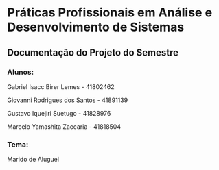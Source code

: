# Práticas Profissionais em Análise e Desenvolvimento de Sistemas

## Documentação do Projeto do Semestre

### Alunos:

Gabriel Isacc Birer Lemes - 41802462

Giovanni Rodrigues dos Santos - 41891139

Gustavo Iquejiri Suetugo - 41828976

Marcelo Yamashita Zaccaria - 41818504

### Tema:

Marido de Aluguel
